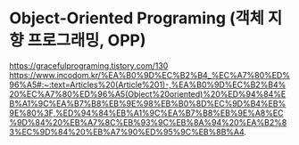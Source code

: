 
# Object-Oriented Programing (객체 지향 프로그래밍, OPP)

https://gracefulprograming.tistory.com/130
https://www.incodom.kr/%EA%B0%9D%EC%B2%B4_%EC%A7%80%ED%96%A5#:~:text=Articles%20(Article%201)-,%EA%B0%9D%EC%B2%B4%20%EC%A7%80%ED%96%A5(Object%20oriented)%20%ED%94%84%EB%A1%9C%EA%B7%B8%EB%9E%98%EB%B0%8D%EC%9D%B4%EB%9E%80%3F,%ED%94%84%EB%A1%9C%EA%B7%B8%EB%9E%A8%EC%9D%84%20%EB%A7%8C%EB%93%9C%EB%8A%94%20%EA%B2%83%EC%9D%84%20%EB%A7%90%ED%95%9C%EB%8B%A4.


